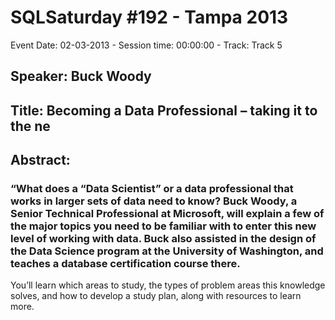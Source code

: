 # SQLSaturday #192 - Tampa 2013
Event Date: 02-03-2013 - Session time: 00:00:00 - Track: Track 5
## Speaker: Buck Woody
## Title: Becoming a Data Professional – taking it to the ne
## Abstract:
### “What does a “Data Scientist” or a data professional that works in larger sets of data need to know? Buck Woody, a Senior Technical Professional at Microsoft, will explain a few of the major topics you need to be familiar with to enter this new level of working with data. Buck also assisted in the design of the Data Science program at the University of Washington, and teaches a database certification course there. 
You’ll learn which areas to study, the types of problem areas this knowledge solves, and how to develop a study plan, along with resources to learn more. 

